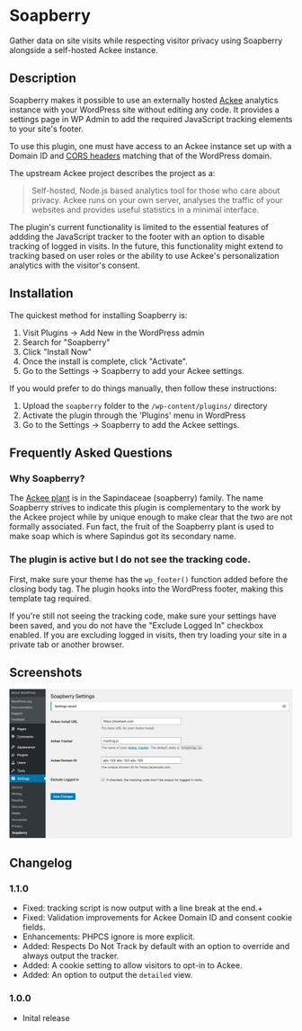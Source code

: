 # Soapberry 

Gather data on site visits while respecting visitor privacy using Soapberry alongside a self-hosted Ackee instance.

## Description 

Soapberry makes it possible to use an externally hosted [Ackee](https://ackee.electerious.com/) analytics instance with your WordPress site without editing any code. It provides a settings page in WP Admin to add the required JavaScript tracking elements to your site's footer. 

To use this plugin, one must have access to an Ackee instance set up with a Domain ID and [CORS headers](https://github.com/electerious/Ackee/blob/master/docs/CORS%20headers.md) matching that of the WordPress domain.

The upstream Ackee project describes the project as a:
> Self-hosted, Node.js based analytics tool for those who care about privacy. Ackee runs on your own server, analyses the traffic of your websites and provides useful statistics in a minimal interface.

The plugin's current functionality is limited to the essential features of addding the JavaScript tracker to the footer with an option to disable tracking of logged in visits. In the future, this functionality might extend to tracking based on user roles or the ability to use Ackee's personalization analytics with the visitor's consent.

## Installation 

The quickest method for installing Soapberry is:

1. Visit Plugins -> Add New in the WordPress admin
1. Search for "Soapberry"
1. Click "Install Now"
1. Once the install is complete, click "Activate".
1. Go to the Settings -> Soapberry to add your Ackee settings.

If you would prefer to do things manually, then follow these instructions:

1. Upload the `soapberry` folder to the `/wp-content/plugins/` directory
1. Activate the plugin through the 'Plugins' menu in WordPress
1. Go to the Settings -> Soapberry to add the Ackee settings.

## Frequently Asked Questions 

### Why Soapberry? 

The [Ackee plant](https://en.wikipedia.org/wiki/Ackee) is in the Sapindaceae (soapberry) family. The name Soapberry strives to indicate this plugin is complementary to the work by the Ackee project while by unique enough to make clear that the two are not formally associated. Fun fact, the fruit of the Soapberry plant is used to make soap which is where Sapindus got its secondary name.


### The plugin is active but I do not see the tracking code. 

First, make sure your theme has the `wp_footer()` function added before the closing body tag. The plugin hooks into the WordPress footer, making this template tag required. 

If you're still not seeing the tracking code, make sure your settings have been saved, and you do not have the "Exclude Logged In" checkbox enabled. If you are excluding logged in visits, then try loading your site in a private tab or another browser.

## Screenshots 
![WP Ackee Settings Page in WP-Admin](assets/screenshot-1.png)

## Changelog 

### 1.1.0
* Fixed: tracking script is now output with a line break at the end.+
* Fixed: Validation improvements for Ackee Domain ID and consent cookie fields.
* Enhancements: PHPCS ignore is more explicit.
* Added: Respects Do Not Track by default with an option to override and always output the tracker.
* Added: A cookie setting to allow visitors to opt-in to Ackee.
* Added: An option to output the `detailed` view.

### 1.0.0
* Inital release